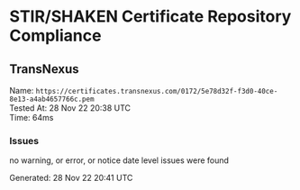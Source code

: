 # STIR/SHAKEN Certificate Repository Compliance

## TransNexus

Name: `https://certificates.transnexus.com/0172/5e78d32f-f3d0-40ce-8e13-a4ab4657766c.pem`\
Tested At: 28 Nov 22 20:38 UTC\
Time: 64ms

### Issues

no warning, or error, or notice date level issues were found

Generated: 28 Nov 22 20:41 UTC